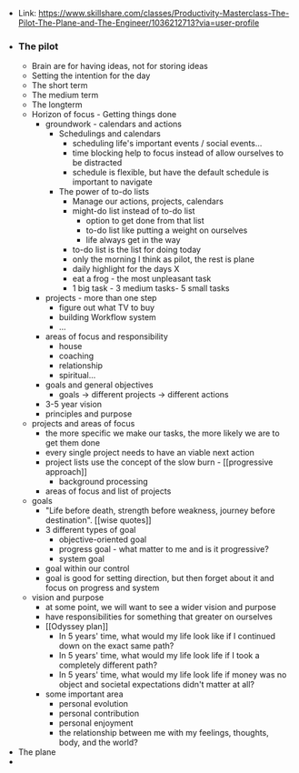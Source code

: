 - Link: https://www.skillshare.com/classes/Productivity-Masterclass-The-Pilot-The-Plane-and-The-Engineer/1036212713?via=user-profile
- ### The pilot
    - Brain are for having ideas, not for storing ideas
    - Setting the intention for the day
    - The short term
    - The medium term
    - The longterm
    - Horizon of focus - Getting things done
        - groundwork - calendars and actions
            - Schedulings and calendars
                - scheduling life's important events / social events...
                - time blocking help to focus instead of allow ourselves to be distracted
                - schedule is flexible, but have the default schedule is important to navigate
            - The power of to-do lists
                - Manage our actions, projects, calendars
                - might-do list instead of to-do list
                    - option to get done from that list
                    - to-do list like putting a weight on ourselves
                    - life always get in the way
                - to-do list is the list for doing today
                - only the morning I think as pilot, the rest is plane
                - daily highlight for the days X
                - eat a frog - the most unpleasant task 
                - 1 big task - 3 medium tasks- 5 small tasks
        - projects - more than one step
            - figure out what TV to buy
            - building Workflow system
            - ...
        - areas of focus and responsibility
            - house
            - coaching
            - relationship
            - spiritual...
        - goals and general objectives
            - goals -> different projects -> different actions
        - 3-5 year vision
        - principles and purpose
    - projects and areas of focus
        - the more specific we make our tasks, the more likely we are to get them done
        - every single project needs to have an viable next action
        - project lists use the concept of the slow burn - [[progressive approach]]
            - background processing
        - areas of focus and list of projects
    - goals
        - "Life before death, strength before weakness, journey before destination". [[wise quotes]]
        - 3 different types of goal
            - objective-oriented goal
            - progress goal - what matter to me and is it progressive?
            - system goal
        - goal within our control
        - goal is good for setting direction, but then forget about it and focus on progress and system
    - vision and purpose
        - at some point, we will want to see a wider vision and purpose
        - have responsibilities for something that greater on ourselves
        - [[Odyssey plan]]
            - In 5 years' time, what would my life look like if I continued down on the exact same path?
            - In 5 years' time, what would my life look life if I took a completely different path?
            - In 5 years' time, what would my life look life if money was no object and societal expectations didn't matter at all?
        - some important area 
            - personal evolution
            - personal contribution
            - personal enjoyment
            - the relationship between me with my feelings, thoughts, body, and the world?
- The plane 
- 

